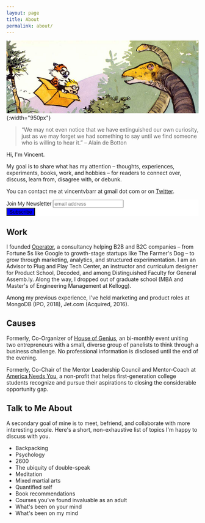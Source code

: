 ```yaml
---
layout: page
title: About
permalink: about/
---
```


![Calvin &amp; Hobbes Dinosaur](/assets/images/calvin-hobbes-dino.png){:width="950px"}  

> “We may not even notice that we have extinguished our own curiosity, just as we may forget we had something to say until we find someone who is willing to hear it.”  – Alain de Botton


Hi, I'm Vincent. 

My goal is to share what has my attention – thoughts, experiences, experiments, books, work, and hobbies – for readers to connect over, discuss, learn from, disagree with, or debunk.  

You can contact me at vincentvbarr at gmail dot com or on [Twitter](https://twitter.com/vincentbarr?lang=en).  

<!-- Begin MailChimp Signup Form -->
<link href="//cdn-images.mailchimp.com/embedcode/slim-10_7.css" rel="stylesheet" type="text/css">
<style type="text/css">
	#mc_embed_signup{background:#fff; clear:left; font:14px Helvetica,Arial,sans-serif; }
	/* Add your own MailChimp form style overrides in your site stylesheet or in this style block.
	   We recommend moving this block and the preceding CSS link to the HEAD of your HTML file. */
</style>
<div id="mc_embed_signup">
<form action="https://vincentbarr.us10.list-manage.com/subscribe/post?u=94da3ac3515f8fabefba65444&amp;id=54c2b2f6fc" method="post" id="mc-embedded-subscribe-form" name="mc-embedded-subscribe-form" class="validate" target="_blank" novalidate>
    <div id="mc_embed_signup_scroll">
	<label for="mce-EMAIL">Join My Newsletter</label>
	<input type="email" value="" name="EMAIL" class="email" id="mce-EMAIL" placeholder="email address" required>
    <!-- real people should not fill this in and expect good things - do not remove this or risk form bot signups-->
    <div style="position: absolute; left: -5000px;" aria-hidden="true"><input type="text" name="b_94da3ac3515f8fabefba65444_54c2b2f6fc" tabindex="-1" value=""></div>
    <div class="clear"><input type="submit" value="Subscribe" name="subscribe" id="mc-embedded-subscribe" class="button" style="background-color: blue"></div>
    </div>
</form>
</div>

<!--End mc_embed_signup-->

## Work  

I founded [Operator](www.yesoperator.com), a consultancy helping B2B and B2C companies – from Fortune 5s like Google to growth-stage startups like The Farmer's Dog – to grow through marketing, analytics, and structured experimentation. I am an Advisor to Plug and Play Tech Center, an instructor and curriculum designer for Product School, Decoded, and among Distinguished Faculty for General Assemb.ly. Along the way, I dropped out of graduate school (MBA and Master's of Engineering Management at Kellogg).   


Among my previous experience, I've held marketing and product roles at MongoDB (IPO, 2018), Jet.com (Acquired, 2016).  

##  Causes  

Formerly, Co-Organizer of [House of Genius](http://houseofgenius.org/), an bi-monthly event uniting two entrepreneurs with a small, diverse group of panelists to think through a business challenge. No professional information is disclosed until the end of the evening.  

Formerly, Co-Chair of the Mentor Leadership Council and Mentor-Coach at [America Needs You](http://www.americaneedsyou.org), a non-profit that helps first-generation college students recognize and pursue their aspirations to closing the considerable opportunity gap.  

##  Talk to Me About  

A secondary goal of mine is to meet, befriend, and collaborate with more interesting people. Here's a short, non-exhaustive list of topics I'm happy to discuss with you.  

* Backpacking   
* Psychology  
* 2600    
* The ubiquity of double-speak  
* Meditation     
* Mixed martial arts    
* Quantified self   
* Book recommendations   
* Courses you've found invaluable as an adult  
* What's been on your mind  
* What's been on my mind  

<a href="https://plus.google.com/+VincentBarr0?rel=author"></a>